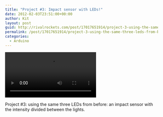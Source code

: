 ```yaml
---
title: "Project #3: Impact sensor with LEDs!"
date: 2012-02-03T23:51:00+00:00
author: Kit
layout: post
guid: http://rivalrockets.com/post/17017651914/project-3-using-the-same-three-leds-from-before
permalink: /post/17017651914/project-3-using-the-same-three-leds-from-before
categories:
  - Arduino
---
```

<video src="/content/2012/02/tumblr_lyutkhgxIA1r3nueg.mp4" type="video/mp4" controls></video>

Project #3: using the same three LEDs from before: an impact sensor with the intensity divided between the lights.